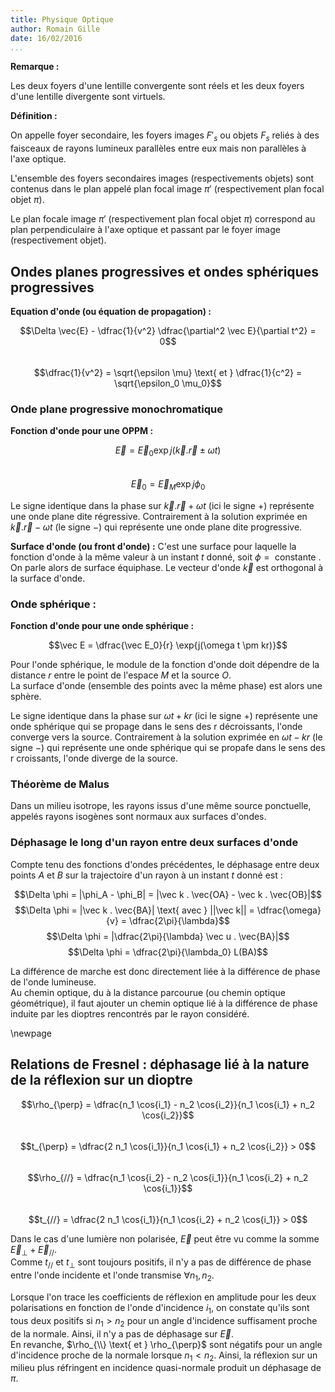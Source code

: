 ```yaml
---
title: Physique Optique
author: Romain Gille
date: 16/02/2016
...
```


**Remarque :**

Les deux foyers d'une lentille convergente sont réels et les deux foyers d'une
  lentille divergente sont virtuels.


**Définition :**

On appelle foyer secondaire, les foyers images $F{'}_s$ ou objets $F_s$ reliés
  à des faisceaux de rayons lumineux parallèles entre eux mais non parallèles à
  l'axe optique.

L'ensemble des foyers secondaires images (respectivements objets) sont contenus
  dans le plan appelé plan focal image $\pi'$ (respectivement plan focal objet
  $\pi$).

Le plan focale image $\pi'$ (respectivement plan focal objet $\pi$) correspond
  au plan perpendiculaire à l'axe optique et passant par le foyer image
  (respectivement objet).

## Ondes planes progressives et ondes sphériques progressives

**Equation d'onde (ou équation de propagation) :**

$$\Delta \vec{E} - \dfrac{1}{v^2} \dfrac{\partial^2 \vec E}{\partial t^2}
  = 0$$  
$$\dfrac{1}{v^2} = \sqrt{\epsilon \mu} \text{ et } \dfrac{1}{c^2} =
  \sqrt{\epsilon_0 \mu_0}$$

### Onde plane progressive monochromatique

**Fonction d'onde pour une OPPM :**

$$\vec E = \vec E_0 \exp{j(\vec k . \vec r \pm \omega t)}$$  
$$\vec E_0 = \vec E_M \exp{j\phi_0}$$

Le signe identique dans la phase sur $\vec k . \vec r + \omega t$ (ici le
  signe $+$) représente une onde plane dite régressive. Contrairement à la
  solution exprimée en $\vec k . \vec r - \omega t$ (le signe $-$) qui
  représente une onde plane dite progressive.

**Surface d'onde (ou front d'onde) :** C'est une surface pour laquelle la
  fonction d'onde à la même valeur à un instant $t$ donné, soit $\phi = \text{
  constante }$. On parle alors de surface équiphase. Le vecteur d'onde $\vec k$
  est orthogonal à la surface d'onde.

### Onde sphérique :

**Fonction d'onde pour une onde sphérique :**

$$\vec E = \dfrac{\vec E_0}{r} \exp{j(\omega t \pm kr)}$$

Pour l'onde sphérique, le module de la fonction d'onde doit dépendre de la 
distance $r$ entre le point de l'espace $M$ et la source $O$.  
La surface d'onde (ensemble des points avec la même phase) est alors une sphère.

Le signe identique dans la phase sur $\omega t  + kr$ (ici le
  signe $+$) représente une onde sphérique qui se propage dans le sens des r 
  décroissants, l'onde converge vers la source. Contrairement à la solution 
  exprimée en $\omega t - kr$ (le signe $-$) qui représente une onde sphérique 
  qui se propafe dans le sens des r croissants, l'onde diverge de la source.

### Théorème de Malus

Dans un milieu isotrope, les rayons issus d'une même source ponctuelle, appelés 
  rayons isogènes sont normaux aux surfaces d'ondes.

### Déphasage le long d'un rayon entre deux surfaces d'onde

Compte tenu des fonctions d'ondes précédentes, le déphasage entre deux points 
$A$ et $B$ sur la trajectoire d'un rayon à un instant $t$ donné est  :

  $$\Delta \phi = |\phi_A - \phi_B| = |\vec k . \vec{OA} - \vec k . \vec{OB}|$$
  $$\Delta \phi = |\vec k . \vec{BA}| \text{ avec } ||\vec k|| = \dfrac{\omega}{v} = \dfrac{2\pi}{\lambda}$$
  $$\Delta \phi = |\dfrac{2\pi}{\lambda} \vec u . \vec{BA}|$$
  $$\Delta \phi = \dfrac{2\pi}{\lambda_0} L(BA)$$

La différence de marche est donc directement liée à la différence de phase de 
  l'onde lumineuse.  
Au chemin optique, du à la distance parcourue (ou chemin optique géométrique), 
  il faut ajouter un chemin optique lié à la différence de phase induite par les 
  dioptres rencontrés par le rayon considéré.

\newpage

## Relations de Fresnel : déphasage lié à la nature de la réflexion sur un dioptre

$$\rho_{\perp} = \dfrac{n_1 \cos{i_1} - n_2 \cos{i_2}}{n_1 \cos{i_1} + n_2 
  \cos{i_2}}$$  
$$t_{\perp} = \dfrac{2 n_1 \cos{i_1}}{n_1 \cos{i_1} + n_2 
  \cos{i_2}} > 0$$  
$$\rho_{//} = \dfrac{n_1 \cos{i_2} - n_2 \cos{i_1}}{n_1 \cos{i_2} + n_2 
  \cos{i_1}}$$  
$$t_{//} = \dfrac{2 n_1 \cos{i_1}}{n_1 \cos{i_2} + n_2 
  \cos{i_1}} > 0$$  

Dans le cas d'une lumière non polarisée, $\vec E$ peut être vu comme la somme 
  $\vec E_{\perp} + \vec E_{//}$.  
  Comme $t_{//} \text{ et } t_{\perp}$ sont toujours positifs, il n'y a pas de 
  différence de phase entre l'onde incidente et l'onde transmise $\forall n_1,
  n_2$.

Lorsque l'on trace les coefficients de réflexion en amplitude pour les deux 
  polarisations en fonction de l'onde d'incidence $i_1$, on constate qu'ils sont 
  tous deux positifs si $n_1 > n_2$ pour un angle d'incidence suffisament proche
  de la normale. Ainsi, il n'y a pas de déphasage sur $\vec E$.  
En revanche, $\rho_{\\} \text{ et } \rho_{\perp}$ sont négatifs pour un angle
  d'incidence proche de la normale lorsque $n_1 < n_2$. Ainsi, la réflexion sur
  un milieu plus réfringent en incidence quasi-normale produit un déphasage de 
  $\pi$.
